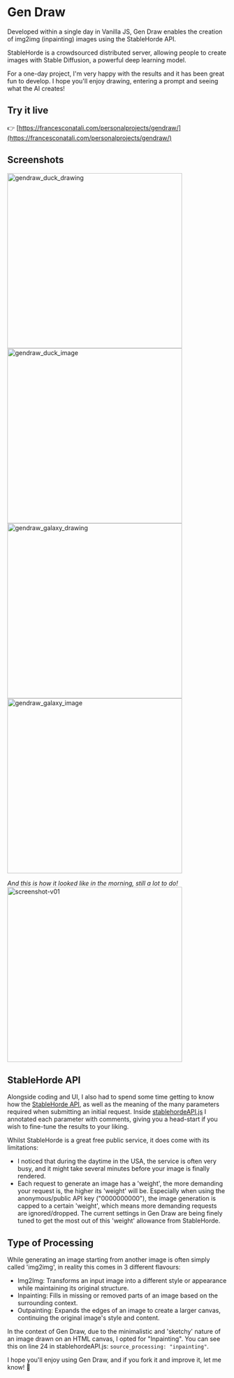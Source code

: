 # Gen Draw
Developed within a single day in Vanilla JS, Gen Draw enables the creation of img2img (inpainting) images using the StableHorde API.

StableHorde is a crowdsourced distributed server, allowing people to create images with Stable Diffusion, a powerful deep learning model.

For a one-day project, I'm very happy with the results and it has been great fun to develop. I hope you'll enjoy drawing, entering a prompt and seeing what the AI creates!

## Try it live
👉 [https://francesconatali.com/personalprojects/gendraw/](https://francesconatali.com/personalprojects/gendraw/) 

## Screenshots
<img width="400" alt="gendraw_duck_drawing" src="https://github.com/francesconatali/gendraw/assets/34441930/51004d36-feaf-4273-8427-5581494be72e">
<img width="400" alt="gendraw_duck_image" src="https://github.com/francesconatali/gendraw/assets/34441930/b195bc2d-c785-4ef8-8ec0-ee32c45919de">
<img width="400" alt="gendraw_galaxy_drawing" src="https://github.com/francesconatali/gendraw/assets/34441930/22768d5c-43e4-456f-8a58-8acfc075ccdb">
<img width="400" alt="gendraw_galaxy_image" src="https://github.com/francesconatali/gendraw/assets/34441930/47facd95-3de6-4564-84ce-b6c37034a2f2">
  
_And this is how it looked like in the morning, still a lot to do!_<br>
<img width="400" alt="screenshot-v01" src="https://github.com/francesconatali/gendraw/assets/34441930/fbb05f29-eb94-454b-9cef-10b8d6bf4e29">

## StableHorde API
Alongside coding and UI, I also had to spend some time getting to know how the [StableHorde API](https://stablehorde.net/api/), as well as the meaning of the many parameters required when submitting an initial request. Inside [stablehordeAPI.js](https://github.com/francesconatali/gendraw/blob/main/js/stablehordeAPI.js) I annotated each parameter with comments, giving you a head-start if you wish to fine-tune the results to your liking.

Whilst StableHorde is a great free public service, it does come with its limitations: 

- I noticed that during the daytime in the USA, the service is often very busy, and it might take several minutes before your image is finally rendered.
- Each request to generate an image has a 'weight', the more demanding your request is, the higher its 'weight' will be. Especially when using the anonymous/public API key ("0000000000"), the image generation is capped to a certain 'weight', which means more demanding requests are ignored/dropped. The current settings in Gen Draw are being finely tuned to get the most out of this 'weight' allowance from StableHorde.

## Type of Processing

While generating an image starting from another image is often simply called 'img2img', in reality this comes in 3 different flavours:

- Img2Img: Transforms an input image into a different style or appearance while maintaining its original structure.
- Inpainting: Fills in missing or removed parts of an image based on the surrounding context.
- Outpainting: Expands the edges of an image to create a larger canvas, continuing the original image's style and content.

In the context of Gen Draw, due to the minimalistic and 'sketchy' nature of an image drawn on an HTML canvas, I opted for "Inpainting". You can see this on line 24 in stablehordeAPI.js:  `source_processing: "inpainting"`.

I hope you'll enjoy using Gen Draw, and if you fork it and improve it, let me know! 🙋
